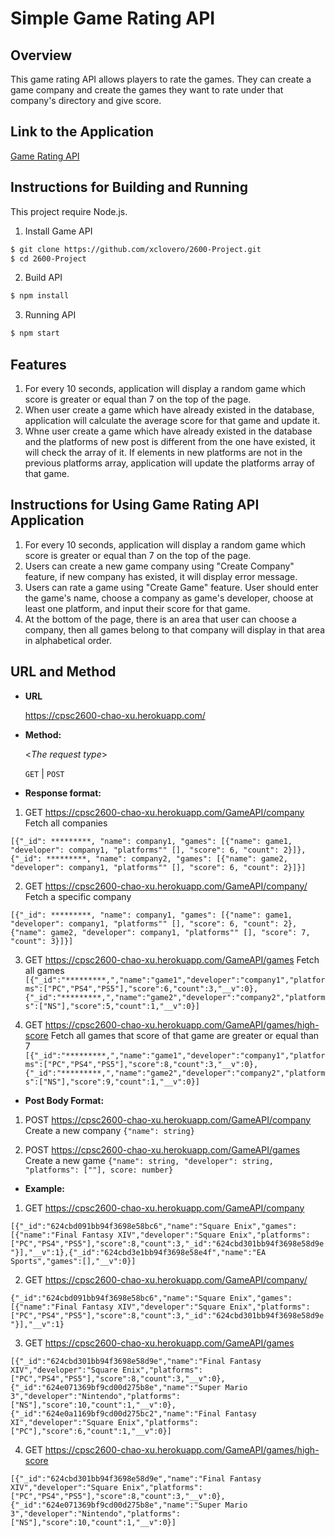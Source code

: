 # Simple Game Rating API

## Overview

This game rating API allows players to rate the games. They can create a game company and create the games they want to rate under that company's directory and give  score.

## Link to the Application

[Game Rating API](https://cpsc2600-chao-xu.herokuapp.com/)

## Instructions for Building and Running

This project require Node.js.

1. Install Game API
```bash
$ git clone https://github.com/xclovero/2600-Project.git
$ cd 2600-Project
```
2. Build API
```bash
$ npm install
```
3. Running API
```bash
$ npm start
```
## Features

1. For every 10 seconds, application will display a random game which score is greater or equal than 7 on the top of the page.
2. When user create a game which have already existed in the database, application will calculate the average score for that game and update it.
3. Whne user create a game which have already existed in the database and the platforms of new post is different from the one have existed, it will check the array of it. If elements in new platforms are not in the previous platforms array, application will update the platforms array of that game.

## Instructions for Using Game Rating API Application

1. For every 10 seconds, application will display a random game which score is greater or equal than 7 on the top of the page.
2. Users can create a new game company using "Create Company" feature, if new company has existed, it will display error message.
3. Users can rate a game using "Create Game" feature. User should enter the game's name, choose a company as game's developer, choose at least one platform, and input their score for that game.
4. At the bottom of the page, there is an area that user can choose a company, then all games belong to that company will display in that area in alphabetical order.

## URL and Method

* **URL**

  https://cpsc2600-chao-xu.herokuapp.com/

* **Method:**
  
  <_The request type_>

  `GET` | `POST`

* **Response format:**

1. GET https://cpsc2600-chao-xu.herokuapp.com/GameAPI/company Fetch all companies

`[{"_id": *********, "name": company1, "games": [{"name": game1, "developer": company1, "platforms"" [], "score": 6, "count": 2}]}, {"_id": *********, "name": company2, "games": [{"name": game2, "developer": company1, "platforms"" [], "score": 6, "count": 2}]}]`

2. GET https://cpsc2600-chao-xu.herokuapp.com/GameAPI/company/<compant-name> Fetch a specific company

`[{"_id": *********, "name": company1, "games": [{"name": game1, "developer": company1, "platforms"" [], "score": 6, "count": 2}, {"name": game2, "developer": company1, "platforms"" [], "score": 7, "count": 3}]}]`

3. GET https://cpsc2600-chao-xu.herokuapp.com/GameAPI/games Fetch all games
`[{"_id":"*********,","name":"game1","developer":"company1","platforms":["PC","PS4","PS5"],"score":6,"count":3,"__v":0},{"_id":"*********,","name":"game2","developer":"company2","platforms":["NS"],"score":5,"count":1,"__v":0}]`

4. GET https://cpsc2600-chao-xu.herokuapp.com/GameAPI/games/high-score Fetch all games that score of that game are greater or equal than 7
`[{"_id":"*********,","name":"game1","developer":"company1","platforms":["PC","PS4","PS5"],"score":8,"count":3,"__v":0},{"_id":"*********,","name":"game2","developer":"company2","platforms":["NS"],"score":9,"count":1,"__v":0}]`

* **Post Body Format:**

1. POST https://cpsc2600-chao-xu.herokuapp.com/GameAPI/company Create a new company
`{"name": string}`

2. POST https://cpsc2600-chao-xu.herokuapp.com/GameAPI/games Create a new game
`{"name": string, "developer": string, "platforms": [""], score: number}`

* **Example:**

1. GET https://cpsc2600-chao-xu.herokuapp.com/GameAPI/company

`[{"_id":"624cbd091bb94f3698e58bc6","name":"Square Enix","games":[{"name":"Final Fantasy XIV","developer":"Square Enix","platforms":["PC","PS4","PS5"],"score":8,"count":3,"_id":"624cbd301bb94f3698e58d9e"}],"__v":1},{"_id":"624cbd3e1bb94f3698e58e4f","name":"EA Sports","games":[],"__v":0}]`


2. GET https://cpsc2600-chao-xu.herokuapp.com/GameAPI/company/<compant-name>

`{"_id":"624cbd091bb94f3698e58bc6","name":"Square Enix","games":[{"name":"Final Fantasy XIV","developer":"Square Enix","platforms":["PC","PS4","PS5"],"score":8,"count":3,"_id":"624cbd301bb94f3698e58d9e"}],"__v":1}`

3. GET https://cpsc2600-chao-xu.herokuapp.com/GameAPI/games

`[{"_id":"624cbd301bb94f3698e58d9e","name":"Final Fantasy XIV","developer":"Square Enix","platforms":["PC","PS4","PS5"],"score":8,"count":3,"__v":0},{"_id":"624e071369bf9cd00d275b8e","name":"Super Mario 3","developer":"Nintendo","platforms":["NS"],"score":10,"count":1,"__v":0},{"_id":"624e0a1169bf9cd00d275bc2","name":"Final Fantasy XI","developer":"Square Enix","platforms":["PC"],"score":6,"count":1,"__v":0}]`

4. GET https://cpsc2600-chao-xu.herokuapp.com/GameAPI/games/high-score

`[{"_id":"624cbd301bb94f3698e58d9e","name":"Final Fantasy XIV","developer":"Square Enix","platforms":["PC","PS4","PS5"],"score":8,"count":3,"__v":0},{"_id":"624e071369bf9cd00d275b8e","name":"Super Mario 3","developer":"Nintendo","platforms":["NS"],"score":10,"count":1,"__v":0}]`